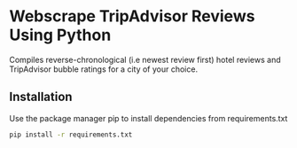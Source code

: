 # Webscrape TripAdvisor Reviews Using Python
Compiles reverse-chronological (i.e newest review first) hotel reviews and TripAdvisor bubble ratings for a city of your choice.
## Installation
Use the package manager pip to install dependencies from requirements.txt
```bash
pip install -r requirements.txt
```
